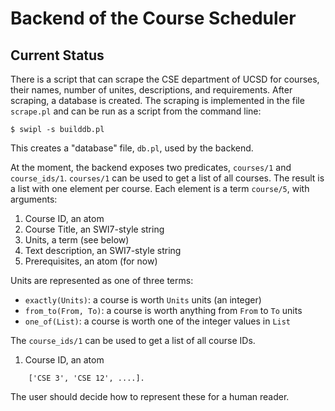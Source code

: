 # Backend of the Course Scheduler

## Current Status
There is a script that can scrape the CSE department of UCSD for courses,
their names, number of unites, descriptions, and requirements. After
scraping, a database is created. The scraping is implemented in the file
`scrape.pl` and can be run as a script from the command line:

~~~~
$ swipl -s builddb.pl
~~~~

This creates a "database" file, `db.pl`, used by the backend.

At the moment, the backend exposes two predicates, `courses/1` and `course_ids/1`. `courses/1` can
be used to get a list of all courses. The result is a list with one
element per course. Each element is a term `course/5`, with arguments:

1. Course ID, an atom
2. Course Title, an SWI7-style string
3. Units, a term (see below)
4. Text description, an SWI7-style string
5. Prerequisites, an atom (for now)

Units are represented as one of three terms:

- `exactly(Units)`: a course is worth `Units` units (an integer)
- `from_to(From, To)`: a course is worth anything from `From` to `To` units
- `one_of(List)`: a course is worth one of the integer values in `List`

The `course_ids/1` can be used to get a list of all course IDs.

1. Course ID, an atom
~~~~
    ['CSE 3', 'CSE 12', ....]. 
~~~~

The user should decide how to represent these for a human reader.

